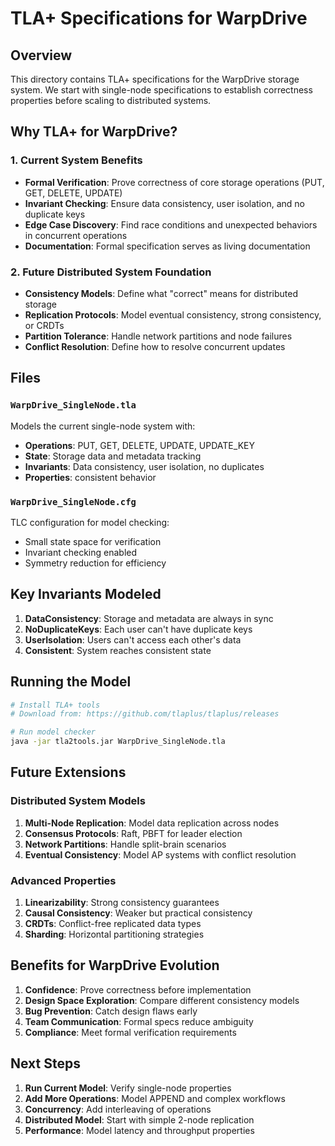 # TLA+ Specifications for WarpDrive

## Overview

This directory contains TLA+ specifications for the WarpDrive storage system. We start with single-node specifications to establish correctness properties before scaling to distributed systems.

## Why TLA+ for WarpDrive?

### 1. **Current System Benefits**
- **Formal Verification**: Prove correctness of core storage operations (PUT, GET, DELETE, UPDATE)
- **Invariant Checking**: Ensure data consistency, user isolation, and no duplicate keys
- **Edge Case Discovery**: Find race conditions and unexpected behaviors in concurrent operations
- **Documentation**: Formal specification serves as living documentation

### 2. **Future Distributed System Foundation**
- **Consistency Models**: Define what "correct" means for distributed storage
- **Replication Protocols**: Model eventual consistency, strong consistency, or CRDTs
- **Partition Tolerance**: Handle network partitions and node failures
- **Conflict Resolution**: Define how to resolve concurrent updates

## Files

### `WarpDrive_SingleNode.tla`
Models the current single-node system with:
- **Operations**: PUT, GET, DELETE, UPDATE, UPDATE_KEY
- **State**: Storage data and metadata tracking
- **Invariants**: Data consistency, user isolation, no duplicates
- **Properties**: consistent behavior

### `WarpDrive_SingleNode.cfg`
TLC configuration for model checking:
- Small state space for verification
- Invariant checking enabled
- Symmetry reduction for efficiency

## Key Invariants Modeled

1. **DataConsistency**: Storage and metadata are always in sync
2. **NoDuplicateKeys**: Each user can't have duplicate keys
3. **UserIsolation**: Users can't access each other's data
4. **Consistent**: System reaches consistent state

## Running the Model

```bash
# Install TLA+ tools
# Download from: https://github.com/tlaplus/tlaplus/releases

# Run model checker
java -jar tla2tools.jar WarpDrive_SingleNode.tla
```

## Future Extensions

### Distributed System Models
1. **Multi-Node Replication**: Model data replication across nodes
2. **Consensus Protocols**: Raft, PBFT for leader election
3. **Network Partitions**: Handle split-brain scenarios
4. **Eventual Consistency**: Model AP systems with conflict resolution

### Advanced Properties
1. **Linearizability**: Strong consistency guarantees
2. **Causal Consistency**: Weaker but practical consistency
3. **CRDTs**: Conflict-free replicated data types
4. **Sharding**: Horizontal partitioning strategies

## Benefits for WarpDrive Evolution

1. **Confidence**: Prove correctness before implementation
2. **Design Space Exploration**: Compare different consistency models
3. **Bug Prevention**: Catch design flaws early
4. **Team Communication**: Formal specs reduce ambiguity
5. **Compliance**: Meet formal verification requirements

## Next Steps

1. **Run Current Model**: Verify single-node properties
2. **Add More Operations**: Model APPEND and complex workflows  
3. **Concurrency**: Add interleaving of operations
4. **Distributed Model**: Start with simple 2-node replication
5. **Performance**: Model latency and throughput properties
